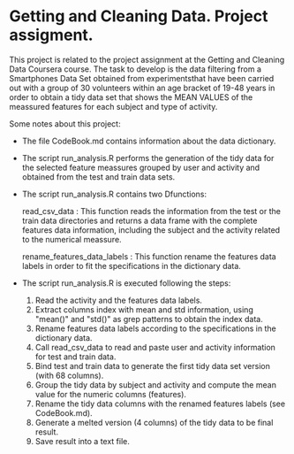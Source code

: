 Getting and Cleaning Data. Project assigment.
========================================================

This project is related to the project assignment at the Getting and Cleaning Data Coursera course. The task to
develop is the data filtering from a Smartphones Data Set obtained from experimentsthat  have been carried out with a group
of 30 volunteers within an age bracket of 19-48 years in order to obtain a tidy data set that shows the MEAN VALUES
of the meassured features for each subject and type of activity.

Some notes about this project:

- The file CodeBook.md contains information about the data dictionary.

- The script run_analysis.R performs the generation of the tidy data for the selected feature meassures grouped by user and activity
and obtained from the test and train data sets.

- The script run_analysis.R contains two Dfunctions:

  read_csv_data : 
  This function reads the information from the test or the train data directories and returns a data frame with 
  the complete features data information, including the subject and the activity related to the numerical meassure.
  
  rename_features_data_labels : 
  This function rename the features data labels in order to fit the specifications in the dictionary data.

- The script run_analysis.R  is executed following the steps:
  1. Read the activity and the features data labels.
  2. Extract columns index with mean and std information, using "mean()" and "std()" as grep patterns to obtain the index data.
  3. Rename features data labels according to  the specifications in the dictionary data.
  4. Call read_csv_data to read and paste user and activity information for test and train data.
  5. Bind test and train data to generate the first tidy data set version (with 68 columns).
  6. Group the tidy data by subject and activity and compute the mean value for the numeric columns (features).
  7. Rename the tidy data columns with the renamed features labels (see CodeBook.md).
  8. Generate a melted version (4 columns) of the tidy data to be final result.
  9. Save result into a text file.
  
  